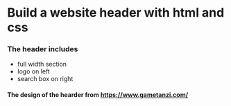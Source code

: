 # Build a website header with html and css
### The header includes 
- full width section
- logo on left 
- search box on right

#### The design of the hearder from https://www.gametanzi.com/
